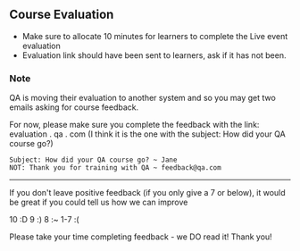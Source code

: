 ## Course Evaluation

- Make sure to allocate 10 minutes for learners to complete the Live event evaluation
- Evaluation link should have been sent to learners, ask if it has not been.

### Note

QA is moving their evaluation to another system and so you may get two emails asking for course feedback.

For now, please make sure you complete the feedback with the link: evaluation . qa . com
(I think it is the one with the subject: How did your QA course go?)

```
Subject: How did your QA course go? ~ Jane
NOT: Thank you for training with QA ~ feedback@qa.com
```

---

If you don't leave positive feedback (if you only give a 7 or below), it would be great if you could tell us how we can improve

10 :D
9 :)
8 :~
1-7 :(

Please take your time completing feedback - we DO read it!
Thank you!
